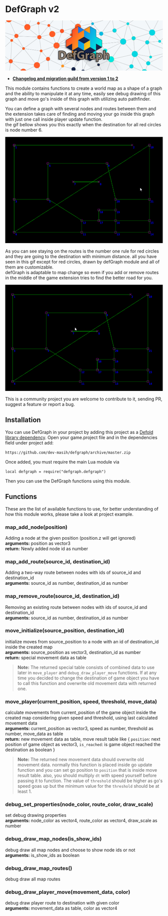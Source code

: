 # DefGraph v2  

<img src="example/banner.jpg" alt="routing gif" style="max-width:100%;" />

* <a href="https://github.com/dev-masih/defgraph/blob/master/Migrate_v2.md">**Changelog and migration guild from version 1 to 2**</a>  

This module contains functions to create a world map as a shape of a graph and the ability to manipulate it at any time, easily see debug drawing of this graph and move go's inside of this graph with utilizing auto pathfinder.  

You can define a graph with several nodes and routes between them and the extension takes care of finding and moving your go inside this graph with just one call inside player update function.  
the gif bellow shows you this exactly when the destination for all red circles is node number 6.  

<img src="example/routing.gif" alt="routing gif" style="max-width:100%;" />

As you can see staying on the routes is the number one rule for red circles and they are going to the destination with minimum distance. all you have seen in this gif except for red circles, drawn by defGraph module and all of them are customizable.  
defGraph is adaptable to map change so even if you add or remove routes in the middle of the game extension tries to find the better road for you.  

<img src="example/dynamic-routing.gif" alt="routing gif" style="max-width:100%;" />

This is a community project you are welcome to contribute to it, sending PR, suggest a feature or report a bug.  

## Installation  
You can use DefGraph in your project by adding this project as a [Defold library dependency](http://www.defold.com/manuals/libraries/). Open your game.project file and in the dependencies field under project add:  

	https://github.com/dev-masih/defgraph/archive/master.zip
  
Once added, you must require the main Lua module via  

```
local defgraph = require("defgraph.defgraph")
```
Then you can use the DefGraph functions using this module.  

## Functions  
These are the list of available functions to use, for better understanding of how this module works, please take a look at project example.  

### map_add_node(position)  
Adding a node at the given position (position.z will get ignored)  
**arguments:** position as vector3  
**return:** Newly added node id as number  

### map_add_route(source_id, destination_id)  
Adding a two-way route between nodes with ids of source_id and destination_id  
**arguments:** source_id as number, destination_id as number  

### map_remove_route(source_id, destination_id)  
Removing an existing route between nodes with ids of source_id and destination_id  
**arguments:** source_id as number, destination_id as number  

### move_initialize(source_position, destination_id)  
initialize moves from source_position to a node with an id of destination_id inside the created map  
**arguments:** source_position as vector3, destination_id as number  
**return:** special movement data as table  
> **Note:** The returned special table consists of combined data to use later in `move_player` and `debug_draw_player_move` functions. If at any time you decided to change the destination of game object you have to call this function and overwrite old movement data with returned one.  

### move_player(current_position, speed, threshold, move_data)  
calculate movements from current_position of the game object inside the created map considering given speed and threshold, using last calculated movement data  
**arguments:** current_position as vector3, speed as number, threshold as number, move_data as table  
**return:** new movement data as table, move result table like { `position`: next position of game object as vector3, `is_reached`: is game object reached the destination as boolean }  
> **Note:** The returned new movement data should overwrite old movement data. normally this function is placed inside go update function and you can set go position to `position` that is inside move result table. also, you should multiply `dt` with speed yourself before passing it to function. The value of `threshold` should be higher as go's speed goas up but the minimum value for the `threshold` should be at least 1.  

### debug_set_properties(node_color, route_color, draw_scale)  
set debug drawing properties  
**arguments:** node_color as vector4, route_color as vector4, draw_scale as number   

### debug_draw_map_nodes(is_show_ids)  
debug draw all map nodes and choose to show node ids or not  
**arguments:** is_show_ids as boolean  

### debug_draw_map_routes()  
debug draw all map routes  

### debug_draw_player_move(movement_data, color)
debug draw player route to destination with given color  
**arguments:** movement_data as table, color as vector4    
